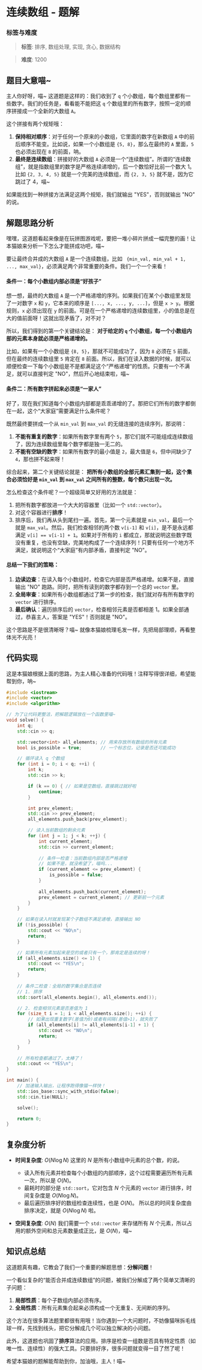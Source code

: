 # 连续数组 - 题解

### 标签与难度
> **标签**: 排序, 数组处理, 实现, 贪心, 数据结构

> **难度**: 1200

## 题目大意喵~

主人你好呀，喵~ 这道题是这样的：我们收到了 `q` 个小数组，每个数组里都有一些数字。我们的任务是，看看能不能把这 `q` 个数组里的所有数字，按照一定的顺序拼接成一个全新的大数组 `A`。

这个拼接有两个规矩哦：
1.  **保持相对顺序**：对于任何一个原来的小数组，它里面的数字在新数组 `A` 中的前后顺序不能变。比如说，如果一个小数组是 `{5, 8}`，那么在最终的 `A` 里面，`5` 也必须出现在 `8` 的前面，呐。
2.  **最终是连续数组**：拼接好的大数组 `A` 必须是一个“连续数组”。所谓的“连续数组”，就是指数组里的数字是严格连续递增的，后一个数恰好比前一个数大 1。比如 `{2, 3, 4, 5}` 就是一个完美的连续数组，而 `{2, 3, 5}` 就不是，因为它跳过了 4，喵~

如果能找到一种拼接方法满足这两个规矩，我们就输出 "YES"，否则就输出 "NO" 的说。

## 解题思路分析

嘿嘿，这道题看起来像是在玩拼图游戏呢，要把一堆小碎片拼成一幅完整的画！让本猫娘来分析一下怎么才能拼成功吧，喵~

要让最终合并成的大数组 `A` 是一个连续数组，比如 ` {min_val, min_val + 1, ..., max_val}`，必须满足两个非常重要的条件。我们一个一个来看！

#### 条件一：每个小数组内部必须是“好孩子”

想一想，最终的大数组 `A` 是一个严格递增的序列。如果我们在某个小数组里发现了一对数字 `x` 和 `y`，它本来的顺序是 `[..., x, ..., y, ...]`，但是 `x > y`。根据规则，`x` 必须出现在 `y` 的前面。可是在一个严格递增的连续数组里，小的值总是在大的值前面呀！这就出现矛盾了，对不对？

所以，我们得到的第一个关键结论是：
**对于给定的 `q` 个小数组，每一个小数组内部的元素本身就必须是严格递增的。**

比如，如果有一个小数组是 `{8, 5}`，那就不可能成功了，因为 `8` 必须在 `5` 前面，但在最终的连续数组里 `5` 肯定在 `8` 前面。所以，我们在读入数据的时候，就可以顺便检查一下每个小数组是不是都满足这个“严格递增”的性质。只要有一个不满足，就可以直接判定 "NO"，然后开心地结束啦，喵~

#### 条件二：所有数字拼起来必须是“一家人”

好了，现在我们知道每个小数组内部都是乖乖递增的了。那把它们所有的数字都倒在一起，这个“大家庭”需要满足什么条件呢？

既然最终要拼成一个从 `min_val` 到 `max_val` 的无缝连接的连续序列，那说明：
1.  **不能有重复的数字**：如果所有数字里有两个 `5`，那它们就不可能组成连续数组了，因为连续数组里每个数字都是独一无二的。
2.  **不能有空缺的数字**：如果所有数字的最小值是 `2`，最大值是 `6`，但中间缺少了 `4`，那也拼不起来呀！

综合起来，第二个关键结论就是：
**把所有小数组的全部元素汇集到一起，这个集合必须恰好是 `min_val` 到 `max_val` 之间所有的整数，每个数只出现一次。**

怎么检查这个条件呢？一个超级简单又好用的方法就是：
1.  把所有数字都放进一个大大的容器里（比如一个 `std::vector`）。
2.  对这个容器进行**排序**！
3.  排序后，我们再从头到尾扫一遍。首先，第一个元素就是 `min_val`，最后一个就是 `max_val`。然后，我们检查相邻的两个数 `v[i-1]` 和 `v[i]`，是不是永远都满足 `v[i] == v[i-1] + 1`。如果对于所有的 `i` 都成立，那就说明这些数字既没有重复，也没有空缺，完美地构成了一个连续序列！只要有任何一个地方不满足，就说明这个“大家庭”有内部矛盾，直接判定 "NO"。

#### 总结一下我们的策略：

1.  **边读边查**：在读入每个小数组时，检查它内部是否严格递增。如果不是，直接输出 "NO" 跑路。同时，把所有读到的数字都存到一个总的 `vector` 里。
2.  **全局审查**：如果所有小数组都通过了第一步的检查，我们就对存有所有数字的 `vector` 进行排序。
3.  **最后确认**：遍历排序后的 `vector`，检查相邻元素是否都相差 1。如果全部通过，恭喜主人，答案是 "YES"！否则就是 "NO"。

这个思路是不是很清晰呀？喵~ 就像本猫娘梳理毛发一样，先把局部理顺，再看整体光不光亮！

## 代码实现

这是本猫娘根据上面的思路，为主人精心准备的代码哦！注释写得很详细，希望能帮到你，呐~

```cpp
#include <iostream>
#include <vector>
#include <algorithm>

// 为了让代码更整洁，把解题逻辑放在一个函数里喵~
void solve() {
    int q;
    std::cin >> q;

    std::vector<int> all_elements; // 用来存放所有数组的所有元素
    bool is_possible = true;       // 一个标志位，记录是否还可能成功

    // 循环读入 q 个数组
    for (int i = 0; i < q; ++i) {
        int k;
        std::cin >> k;

        if (k == 0) { // 如果是空数组，直接跳过就好啦
            continue;
        }

        int prev_element;
        std::cin >> prev_element;
        all_elements.push_back(prev_element);

        // 读入当前数组的剩余元素
        for (int j = 1; j < k; ++j) {
            int current_element;
            std::cin >> current_element;
            
            // 条件一检查：当前数组内部是否严格递增
            // 如果不是，就没希望了，喵呜...
            if (current_element <= prev_element) {
                is_possible = false;
            }
            
            all_elements.push_back(current_element);
            prev_element = current_element; // 更新前一个元素
        }
    }

    // 如果在读入时就发现某个子数组不满足递增，直接输出 NO
    if (!is_possible) {
        std::cout << "NO\n";
        return;
    }

    // 如果所有元素加起来是空的或者只有一个，那肯定是连续的呀！
    if (all_elements.size() <= 1) {
        std::cout << "YES\n";
        return;
    }
    
    // 条件二检查：全局的数字集合是否连续
    // 1. 排序
    std::sort(all_elements.begin(), all_elements.end());

    // 2. 检查相邻元素是否差值为 1
    for (size_t i = 1; i < all_elements.size(); ++i) {
        // 如果出现重复数字(差值为0)或者有间隔(差值>1)，就失败了
        if (all_elements[i] != all_elements[i-1] + 1) {
            std::cout << "NO\n";
            return;
        }
    }

    // 所有检查都通过了，太棒了！
    std::cout << "YES\n";
}

int main() {
    // 加速输入输出，让程序跑得像猫一样快！
    std::ios_base::sync_with_stdio(false);
    std::cin.tie(NULL);

    solve();

    return 0;
}
```

## 复杂度分析

-   **时间复杂度**: $O(N \log N)$
    这里的 $N$ 是所有小数组中元素的总个数，的说。
    -   读入所有元素并检查每个小数组的内部顺序，这个过程需要遍历所有元素一次，所以是 $O(N)$。
    -   最耗时的部分是 `std::sort`，它对包含 $N$ 个元素的 `vector` 进行排序，时间复杂度是 $O(N \log N)$。
    -   最后遍历排序好的数组检查连续性，也是 $O(N)$。
    所以总的时间复杂度由排序决定，就是 $O(N \log N)$ 啦。

-   **空间复杂度**: $O(N)$
    我们需要一个 `std::vector` 来存储所有 $N$ 个元素，所以占用的额外空间和总元素数量成正比，是 $O(N)$，喵~

## 知识点总结

这道题真有趣，它教会了我们一个重要的解题思想：**分解问题**！

一个看似复杂的“能否合并成连续数组”的问题，被我们分解成了两个简单又清晰的子问题：
1.  **局部性质**：每个子数组内部必须有序。
2.  **全局性质**：所有元素集合起来必须构成一个无重复、无间断的序列。

这个方法在很多算法题里都很有用哦！当你遇到一个大问题时，不妨像猫咪拆毛线球一样，先找到线头，把它分解成几个可以独立解决的小问题。

此外，这道题也巩固了**排序**算法的应用。排序是检查一组数是否具有特定性质（如唯一性、连续性）的强大工具。只要排好序，很多问题就变得一目了然了呢！

希望本猫娘的题解能帮助到你，加油哦，主人！喵~